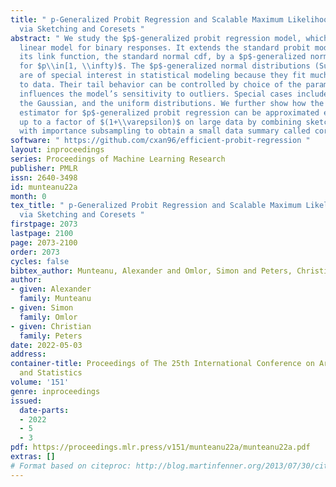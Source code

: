 ```yaml
---
title: " p-Generalized Probit Regression and Scalable Maximum Likelihood Estimation
  via Sketching and Coresets "
abstract: " We study the $p$-generalized probit regression model, which is a generalized
  linear model for binary responses. It extends the standard probit model by replacing
  its link function, the standard normal cdf, by a $p$-generalized normal distribution
  for $p\\in[1, \\infty)$. The $p$-generalized normal distributions (Subbotin, 1923)
  are of special interest in statistical modeling because they fit much more flexibly
  to data. Their tail behavior can be controlled by choice of the parameter $p$, which
  influences the model’s sensitivity to outliers. Special cases include the Laplace,
  the Gaussian, and the uniform distributions. We further show how the maximum likelihood
  estimator for $p$-generalized probit regression can be approximated efficiently
  up to a factor of $(1+\\varepsilon)$ on large data by combining sketching techniques
  with importance subsampling to obtain a small data summary called coreset. "
software: " https://github.com/cxan96/efficient-probit-regression "
layout: inproceedings
series: Proceedings of Machine Learning Research
publisher: PMLR
issn: 2640-3498
id: munteanu22a
month: 0
tex_title: " p-Generalized Probit Regression and Scalable Maximum Likelihood Estimation
  via Sketching and Coresets "
firstpage: 2073
lastpage: 2100
page: 2073-2100
order: 2073
cycles: false
bibtex_author: Munteanu, Alexander and Omlor, Simon and Peters, Christian
author:
- given: Alexander
  family: Munteanu
- given: Simon
  family: Omlor
- given: Christian
  family: Peters
date: 2022-05-03
address:
container-title: Proceedings of The 25th International Conference on Artificial Intelligence
  and Statistics
volume: '151'
genre: inproceedings
issued:
  date-parts:
  - 2022
  - 5
  - 3
pdf: https://proceedings.mlr.press/v151/munteanu22a/munteanu22a.pdf
extras: []
# Format based on citeproc: http://blog.martinfenner.org/2013/07/30/citeproc-yaml-for-bibliographies/
---
```

